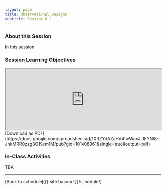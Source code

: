 ```yaml
---
layout: page
title: Observational Designs
subtitle: Session 6.2
---
```


### About this Session

In this session 

### Session Learning Objectives
<iframe width="100%" height="200" src="https://docs.google.com/spreadsheets/d/1XRZYdAZaHd41wWaxJlJFYNi8-JnkMRR0zzg3O19em1M/pubhtml?gid=101408961&amp;single=true&amp;widget=true&amp;headers=false"></iframe>
[Download as PDF](https://docs.google.com/spreadsheets/d/1XRZYdAZaHd41wWaxJlJFYNi8-JnkMRR0zzg3O19em1M/pub?gid=101408961&single=true&output=pdf)

### In-Class Activities

TBA

* * *

[Back to schedule]({{ site.baseurl }}/schedule/)